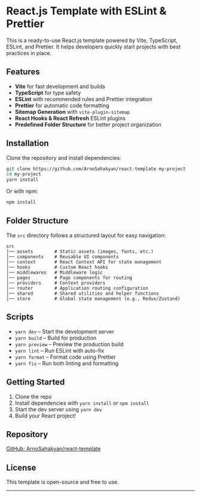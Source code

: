 # React.js Template with ESLint & Prettier

This is a ready-to-use React.js template powered by Vite, TypeScript, ESLint, and Prettier. It helps developers quickly start projects with best practices in place.

## Features
- **Vite** for fast development and builds
- **TypeScript** for type safety
- **ESLint** with recommended rules and Prettier integration
- **Prettier** for automatic code formatting
- **Sitemap Generation** with `vite-plugin-sitemap`
- **React Hooks & React Refresh** ESLint plugins
- **Predefined Folder Structure** for better project organization

## Installation
Clone the repository and install dependencies:
```sh
git clone https://github.com/ArnoSahakyan/react-template my-project  
cd my-project  
yarn install  
```
Or with npm:
```sh
npm install
```

## Folder Structure
The `src` directory follows a structured layout for easy navigation:

```
src  
│── assets        # Static assets (images, fonts, etc.)  
│── components    # Reusable UI components  
│── context       # React Context API for state management  
│── hooks         # Custom React hooks  
│── middlewares   # Middleware logic  
│── pages         # Page components for routing  
│── providers     # Context providers  
│── router        # Application routing configuration  
│── shared        # Shared utilities and helper functions  
│── store         # Global state management (e.g., Redux/Zustand)  
```

## Scripts
- `yarn dev` – Start the development server
- `yarn build` – Build for production
- `yarn preview` – Preview the production build
- `yarn lint` – Run ESLint with auto-fix
- `yarn format` – Format code using Prettier
- `yarn fix` – Run both linting and formatting

## Getting Started
1. Clone the repo
2. Install dependencies with `yarn install` or `npm install`
3. Start the dev server using `yarn dev`
4. Build your React project!

## Repository
[GitHub: ArnoSahakyan/react-template](https://github.com/ArnoSahakyan/react-template)

## License
This template is open-source and free to use.

---